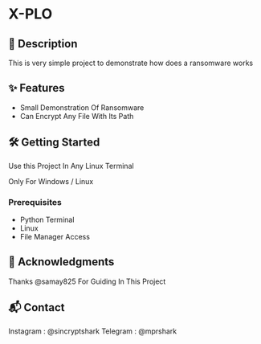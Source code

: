 # X-PLO

## 🚀 Description

This is very simple project to demonstrate how does a ransomware works 

## ✨ Features

- Small Demonstration Of Ransomware
- Can Encrypt Any File With Its Path

## 🛠️ Getting Started

Use this Project In Any Linux Terminal

Only For Windows / Linux

### Prerequisites

- Python Terminal
- Linux
- File Manager Access

## 🙌 Acknowledgments

Thanks @samay825 For Guiding In This Project

## 📬 Contact

Instagram : @sincryptshark
Telegram : @mprshark
